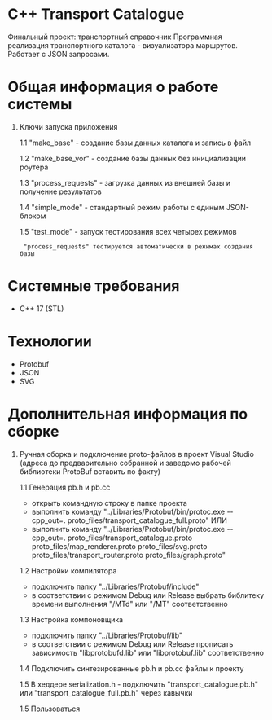 # С++ Transport Catalogue
Финальный проект: транспортный справочник
Программная реализация транспортного каталога - визуализатора маршрутов. Работает с JSON запросами.

# Общая информация о работе системы

1. Ключи запуска приложения

    1.1 "make_base" - создание базы данных каталога и запись в файл
    
    1.2 "make_base_vor" - создание базы данных без инициализации роутера
    
    1.3 "process_requests" - загрузка данных из внешней базы и получение результатов
    
    1.4 "simple_mode" - стандартный режим работы с единым JSON-блоком
    
    1.5 "test_mode" - запуск тестирования всех четырех режимов
    
        "process_requests" тестируется автоматически в режимах создания базы
        

# Системные требования
- C++ 17 (STL)

# Технологии
- Protobuf
- JSON
- SVG

# Дополнительная информация по сборке

1. Ручная сборка и подключение proto-файлов в проект Visual Studio 
	(адреса до предварительно собранной и заведомо рабочей библиотеки ProtoBuf вставить по факту)

	1.1 Генерация pb.h и pb.cc
	- открыть командную строку в папке проекта
	- выполнить команду "../Libraries/Protobuf/bin/protoc.exe --cpp_out=. proto_files/transport_catalogue_full.proto"
	ИЛИ
	- выполнить команду "../Libraries/Protobuf/bin/protoc.exe --cpp_out=. proto_files/transport_catalogue.proto 
		proto_files/map_renderer.proto proto_files/svg.proto proto_files/transport_router.proto proto_files/graph.proto"

	1.2 Настройки компилятора
	- подключить папку "../Libraries/Protobuf/include"
	- в соответствии с режимом Debug или Release выбрать библитеку времени выполнения "/MTd" или "/MT" соответственно
	
	1.3 Настройка компоновщика
	- подключить папку "../Libraries/Protobuf/lib"
	- в соответствии с режимом Debug или Release прописать зависимость "libprotobufd.lib" или "libprotobuf.lib" соответственно

	1.4 Подключить синтезированные pb.h и pb.cc файлы к проекту

	1.5 В хеддере serialization.h - подключить "transport_catalogue.pb.h" или "transport_catalogue_full.pb.h" через кавычки

	1.5 Пользоваться
